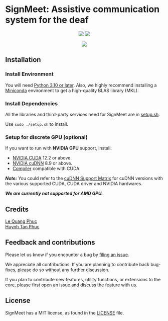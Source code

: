 <h1 align="left">
SignMeet: Assistive communication system for the deaf
</h1>

<p align="center">
  <img src="https://img.shields.io/badge/stable-2.0-blue" />
	<a href="https://github.com/PL508/SignMeet/blob/server_v2/LICENSE">
      <img src="https://img.shields.io/github/license/lqphuc123/Quidk"/>
  </a>
</p>

<p align="center">
<img src="https://github.com/user-attachments/assets/d90b6938-3866-4782-966d-974d35aee661"/>
</p>


## Installation

### Install Environment

You will need [Python 3.10 or later](https://www.python.org/downloads/). Also, we highly recommend installing a [Miniconda](https://docs.anaconda.com/free/miniconda/index.html) environment to get a high-quality BLAS library (MKL).

### Install Dependencies

All the libraries and third-party services need for SignMeet are in [setup.sh](setup.sh).</br>

Use `sudo ./setup.sh` to install.

### Setup for discrete GPU (optional)

If you want to run with **NVIDIA GPU** support, install:
- [NVIDIA CUDA](https://developer.nvidia.com/cuda-downloads) 12.2 or above.
- [NVIDIA cuDNN](https://developer.nvidia.com/cudnn) 8.9 or above.
- [Compiler](https://gist.github.com/ax3l/9489132) compatible with CUDA.

**_Note:_** You could refer to the [cuDNN Support Matrix](https://docs.nvidia.com/deeplearning/cudnn/pdf/cuDNN-Support-Matrix.pdf) for cuDNN versions with the various supported CUDA, CUDA driver and NVIDIA hardwares.

**_We are currently not supported for AMD GPU._**

## Credits
[Le Quang Phuc](https://www.facebook.com/phuc.lequang.9081/)</br>
[Huynh Tan Phuc](https://www.facebook.com/HtPuc)

## Feedback and contributions

Please let us know if you encounter a bug by [filing an issue](https://github.com/PL508/SignMeet/issues).

We appreciate all contributions. If you are planning to contribute back bug-fixes, please do so without any further discussion.

If you plan to contribute new features, utility functions, or extensions to the core, please first open an issue and discuss the feature with us.

## License
SignMeet has a MIT license, as found in the [LICENSE](LICENSE) file.
